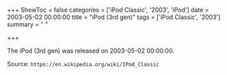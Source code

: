 +++
ShowToc = false
categories = ['iPod Classic', '2003', 'iPod']
date = 2003-05-02 00:00:00
title = "iPod (3rd gen)"
tags = ['iPod Classic', '2003']
summary = " "

+++

The iPod (3rd gen) was released on 2003-05-02 00:00:00.

Source: `https://en.wikipedia.org/wiki/IPod_Classic`


